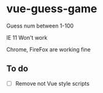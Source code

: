 # vue-guess-game
Guess num between 1-100

IE 11 Won't work

Chrome, FireFox are working fine

## To do

- [ ] Remove not Vue style scripts
